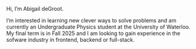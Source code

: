 Hi, I’m Abigail deGroot. 

I’m interested in learning new clever ways to solve problems and am currently an Undergraduate Physics student at the University of Waterloo. My final term is in Fall 2025 and I am looking to gain experience in the sofware industry in frontend, backend or full-stack. 
